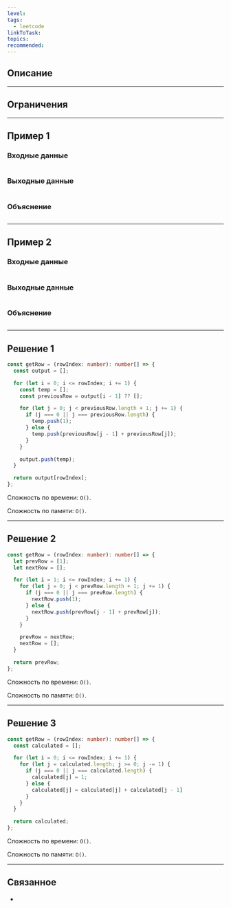 ```yaml
---
level: 
tags:
  - leetcode
linkToTask: 
topics: 
recommended:
---
```

## Описание

---
## Ограничения

---
## Пример 1

### Входные данные

```

```
### Выходные данные

```

```
### Объяснение

```

```

---
## Пример 2

### Входные данные

```

```
### Выходные данные

```

```
### Объяснение

```

```

---
## Решение 1

```typescript
const getRow = (rowIndex: number): number[] => {
  const output = [];

  for (let i = 0; i <= rowIndex; i += 1) {
    const temp = [];
    const previousRow = output[i - 1] ?? [];

    for (let j = 0; j < previousRow.length + 1; j += 1) {
      if (j === 0 || j === previousRow.length) {
        temp.push(1);
      } else {
        temp.push(previousRow[j - 1] + previousRow[j]);
      }
    }

    output.push(temp);
  }

  return output[rowIndex];
};
```

Сложность по времени: `O()`.

Сложность по памяти: `O()`.

---
## Решение 2

```typescript
const getRow = (rowIndex: number): number[] => {
  let prevRow = [1];
  let nextRow = [];

  for (let i = 1; i <= rowIndex; i += 1) {
    for (let j = 0; j < prevRow.length + 1; j += 1) {
      if (j === 0 || j === prevRow.length) {
        nextRow.push(1);
      } else {
        nextRow.push(prevRow[j - 1] + prevRow[j]);
      }
    }

    prevRow = nextRow;
    nextRow = [];
  }

  return prevRow;
};
```

Сложность по времени: `O()`.

Сложность по памяти: `O()`.

---
## Решение 3

```typescript
const getRow = (rowIndex: number): number[] => {
  const calculated = [];

  for (let i = 0; i <= rowIndex; i += 1) {
    for (let j = calculated.length; j >= 0; j -= 1) {
      if (j === 0 || j === calculated.length) {
        calculated[j] = 1;
      } else {
        calculated[j] = calculated[j] + calculated[j - 1]
      }
    }
  }

  return calculated;
};
```

Сложность по времени: `O()`.

Сложность по памяти: `O()`.

---
## Связанное

- 